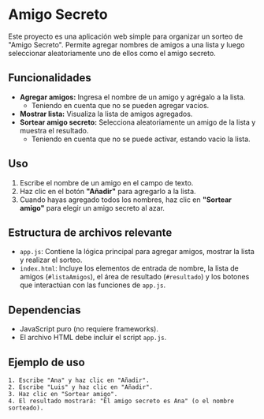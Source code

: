 # Amigo Secreto

Este proyecto es una aplicación web simple para organizar un sorteo de "Amigo Secreto". Permite agregar nombres de amigos a una lista y luego seleccionar aleatoriamente uno de ellos como el amigo secreto.

## Funcionalidades

- **Agregar amigos:** Ingresa el nombre de un amigo y agrégalo a la lista.
    - Teniendo en cuenta que no se pueden agregar vacios.
- **Mostrar lista:** Visualiza la lista de amigos agregados.
- **Sortear amigo secreto:** Selecciona aleatoriamente un amigo de la lista y muestra el resultado.
    - Teniendo en cuenta que no se puede activar, estando vacio la lista.

## Uso

1. Escribe el nombre de un amigo en el campo de texto.
2. Haz clic en el botón **"Añadir"** para agregarlo a la lista.
3. Cuando hayas agregado todos los nombres, haz clic en **"Sortear amigo"** para elegir un amigo secreto al azar.

## Estructura de archivos relevante

- `app.js`: Contiene la lógica principal para agregar amigos, mostrar la lista y realizar el sorteo.
- `index.html`: Incluye los elementos de entrada de nombre, la lista de amigos (`#listaAmigos`), el área de resultado (`#resultado`) y los botones que interactúan con las funciones de `app.js`.

## Dependencias

- JavaScript puro (no requiere frameworks).
- El archivo HTML debe incluir el script `app.js`.

## Ejemplo de uso

```plaintext
1. Escribe "Ana" y haz clic en "Añadir".
2. Escribe "Luis" y haz clic en "Añadir".
3. Haz clic en "Sortear amigo".
4. El resultado mostrará: "El amigo secreto es Ana" (o el nombre sorteado).